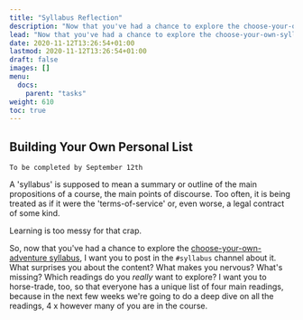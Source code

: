 ```yaml
---
title: "Syllabus Reflection"
description: "Now that you've had a chance to explore the choose-your-own-syllabus, what has this experience taught you?"
lead: "Now that you've had a chance to explore the choose-your-own-syllabus, what has this experience taught you?"
date: 2020-11-12T13:26:54+01:00
lastmod: 2020-11-12T13:26:54+01:00
draft: false
images: []
menu:
  docs:
    parent: "tasks"
weight: 610
toc: true
---
```


## Building Your Own Personal List

```
To be completed by September 12th
```

A 'syllabus' is supposed to mean a summary or outline of the main propositions of a course, the main points of discourse. Too often, it is being treated as if it were the 'terms-of-service' or, even worse, a legal contract of some kind.

Learning is too messy for that crap.

So, now that you've had a chance to explore the [choose-your-own-adventure syllabus](/docs/syllabus/cyoa), I want you to post in the `#syllabus` channel about it. What surprises you about the content? What makes you nervous? What's missing? Which readings do you *really* want to explore? I want you to horse-trade, too, so that everyone has a unique list of four main readings, because in the next few weeks we're going to do a deep dive on all the readings, 4 x however many of you are in the course.
